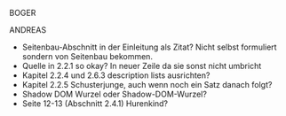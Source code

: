 BOGER


ANDREAS

- Seitenbau-Abschnitt in der Einleitung als Zitat? Nicht selbst formuliert sondern von Seitenbau bekommen.
- Quelle in 2.2.1 so okay? In neuer Zeile da sie sonst nicht umbricht
- Kapitel 2.2.4 und 2.6.3 description lists ausrichten?
- Kapitel 2.2.5 Schusterjunge, auch wenn noch ein Satz danach folgt?
- Shadow DOM Wurzel oder Shadow-DOM-Wurzel?
- Seite 12-13 (Abschnitt 2.4.1) Hurenkind?
